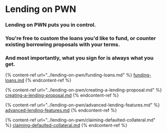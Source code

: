 # Lending on PWN

### Lending on PWN puts you in control.&#x20;

### You're free to custom the loans you'd like to fund, or counter existing borrowing proposals with your terms.&#x20;

### And most importantly, what you sign for is always what you get.

{% content-ref url="../lending-on-pwn/funding-loans.md" %}
[funding-loans.md](../lending-on-pwn/funding-loans.md)
{% endcontent-ref %}

{% content-ref url="../lending-on-pwn/creating-a-lending-proposal.md" %}
[creating-a-lending-proposal.md](../lending-on-pwn/creating-a-lending-proposal.md)
{% endcontent-ref %}

{% content-ref url="../lending-on-pwn/advanced-lending-features.md" %}
[advanced-lending-features.md](../lending-on-pwn/advanced-lending-features.md)
{% endcontent-ref %}

{% content-ref url="../lending-on-pwn/claiming-defaulted-collateral.md" %}
[claiming-defaulted-collateral.md](../lending-on-pwn/claiming-defaulted-collateral.md)
{% endcontent-ref %}
